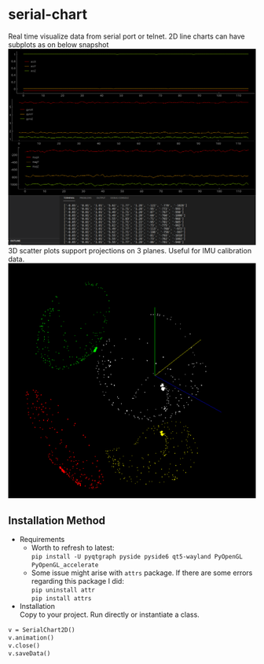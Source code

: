 serial-chart
============
Real time visualize data from serial port or telnet. 2D line charts can have subplots as on below snapshot<br>
![screenshot](/res/screen1.png) <br>
3D scatter plots support projections on 3 planes. Useful for IMU calibration data.
![screenshot](/res/screen2.png)

Installation Method
-------------------

* Requirements
  * Worth to refresh to latest:<br>
  `pip install -U pyqtgraph pyside pyside6 qt5-wayland PyOpenGL PyOpenGL_accelerate`
  * Some issue might arise with `attrs` package. If there are some errors regarding this package I did:<br>
  `pip uninstall attr`<br>
  `pip install attrs`
* Installation<br>
Copy to your project. Run directly or instantiate a class.<br>
```
v = SerialChart2D()
v.animation()
v.close()
v.saveData()
```


